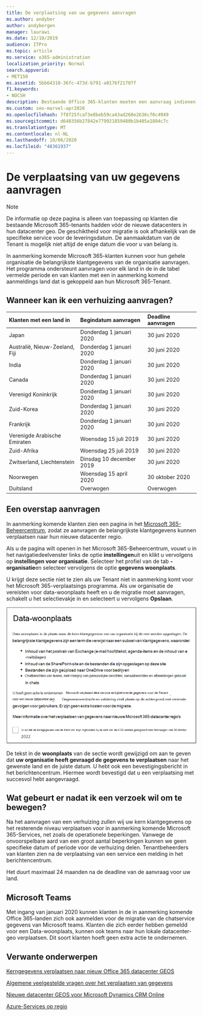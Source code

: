 ```yaml
---
title: De verplaatsing van uw gegevens aanvragen
ms.author: andyber
author: andybergen
manager: laurawi
ms.date: 12/10/2019
audience: ITPro
ms.topic: article
ms.service: o365-administration
localization_priority: Normal
search.appverid:
- MET150
ms.assetid: 5bb64310-36fc-473d-b791-a0176f21707f
f1.keywords:
- NOCSH
description: Bestaande Office 365-klanten moeten een aanvraag indienen vóór de deadline voor de deadline voor de datum waarop hun Microsoft 365-Services-gegevens zijn verplaatst naar hun nieuwe geo.
ms.custom: seo-marvel-apr2020
ms.openlocfilehash: 7f8f25fcaf3e8beb59ca43ad260e2636cf0c4949
ms.sourcegitcommit: d648356b27842e779921859480b1b405a1804c7c
ms.translationtype: MT
ms.contentlocale: nl-NL
ms.lasthandoff: 10/06/2020
ms.locfileid: "48361937"
---
```

# <a name="how-to-request-your-data-move"></a>De verplaatsing van uw gegevens aanvragen

> [!NOTE]
> De informatie op deze pagina is alleen van toepassing op klanten die bestaande Microsoft 365-tenants hadden vóór de nieuwe datacenters in hun datacenter geo. De geschiktheid voor migratie is ook afhankelijk van de specifieke service voor de leveringsdatum.  De aanmaakdatum van de Tenant is mogelijk niet altijd de enige datum die voor u van belang is.
  
In aanmerking komende Microsoft 365-klanten kunnen voor hun gehele organisatie de belangrijkste klantgegevens van de organisatie aanvragen.  Het programma ondersteunt aanvragen voor elk land in de in de tabel vermelde periode en van klanten met een in aanmerking komend aanmeldings land dat is gekoppeld aan hun Microsoft 365-Tenant.
  
## <a name="when-can-i-request-a-move"></a>Wanneer kan ik een verhuizing aanvragen?

| Klanten met een land in | Begindatum aanvragen | Deadline aanvragen |
|:-----|:-----|:-----|
|Japan   <br/> |Donderdag 1 januari 2020  <br/> |30 juni 2020  <br/> |
|Australië, Nieuw-Zeeland, Fiji  <br/> |Donderdag 1 januari 2020  <br/> |30 juni 2020  <br/> |
|India  <br/> |Donderdag 1 januari 2020  <br/> |30 juni 2020  <br/> |
|Canada  <br/> |Donderdag 1 januari 2020  <br/> |30 juni 2020  <br/> |
|Verenigd Koninkrijk  <br/> |Donderdag 1 januari 2020  <br/> |30 juni 2020  <br/> |
|Zuid-Korea  <br/> |Donderdag 1 januari 2020  <br/> |30 juni 2020  <br/> |
|Frankrijk  <br/> |Donderdag 1 januari 2020  <br/> |30 juni 2020  <br/> |
|Verenigde Arabische Emiraten  <br/> |Woensdag 15 juli 2019  <br/> |30 juni 2020  <br/> |
|Zuid-Afrika  <br/> |Woensdag 25 juli 2019  <br/> |30 juni 2020  <br/> |
|Zwitserland, Liechtenstein  <br/> |Dinsdag 10 december 2019  <br/> |30 juni 2020  <br/> |
|Noorwegen  <br/> |Woensdag 15 april 2020  <br/> |30 oktober 2020  <br/> |
|Duitsland  <br/> |Overwogen  <br/> |Overwogen  <br/> |

## <a name="how-to-request-a-move"></a>Een overstap aanvragen

In aanmerking komende klanten zien een pagina in het [Microsoft 365-Beheercentrum](https://aka.ms/365admin), zodat ze aanvragen de belangrijkste klantgegevens kunnen verplaatsen naar hun nieuwe datacenter regio.  
  
Als u de pagina wilt openen in het Microsoft 365-Beheercentrum, vouwt u in het navigatiedeelvenster links de optie **instellingen**uit en klikt u vervolgens op **instellingen voor organisatie**.
Selecteer het profiel van de tab **-organisatie**en selecteer vervolgens de optie **gegevens woonplaats**.
  
U krijgt deze sectie niet te zien als uw Tenant niet in aanmerking komt voor het Microsoft 365-verplaatsings programma.  Als uw organisatie de vereisten voor data-woonplaats heeft en u de migratie moet aanvragen, schakelt u het selectievakje in en selecteert u vervolgens **Opslaan**.
  
![Actie scherm voor opt-in voor datacenter](../media/dataresidencyflyoutae.jpg)
  
De tekst in de **woonplaats** van de sectie wordt gewijzigd om aan te geven dat **uw organisatie heeft gevraagd de gegevens te verplaatsen** naar het gewenste land en de juiste datum. U hebt ook een bevestigingsbericht in het berichtencentrum. Hiermee wordt bevestigd dat u een verplaatsing met succesvol hebt aangevraagd. 
  
## <a name="what-happens-after-requesting-a-move"></a>Wat gebeurt er nadat ik een verzoek wil om te bewegen?

Na het aanvragen van een verhuizing zullen wij uw kern klantgegevens op het resterende niveau verplaatsen voor in aanmerking komende Microsoft 365-Services, net zoals de operationele beperkingen. Vanwege de onvoorspelbare aard van een groot aantal beperkingen kunnen we geen specifieke datum of periode voor de verhuizing delen. Tenantbeheerders van klanten zien na de verplaatsing van een service een melding in het berichtencentrum.
  
Het duurt maximaal 24 maanden na de deadline van de aanvraag voor uw land.
  
## <a name="microsoft-teams"></a>Microsoft Teams

Met ingang van januari 2020 kunnen klanten in de in aanmerking komende Office 365-landen zich ook aanmelden voor de migratie van de chatservice gegevens van Microsoft teams.  Klanten die zich eerder hebben gemeldd voor een Data-woonplaats, kunnen ook teams naar hun lokale datacenter-geo verplaatsen.  Dit soort klanten hoeft geen extra actie te ondernemen.

## <a name="related-topics"></a>Verwante onderwerpen

[Kerngegevens verplaatsen naar nieuw Office 365 datacenter GEOS](moving-data-to-new-datacenter-geos.md)

[Algemene veelgestelde vragen over het verplaatsen van gegevens](data-move-faq.md)

[Nieuwe datacenter GEOS voor Microsoft Dynamics CRM Online](https://go.microsoft.com/fwlink/p/?Linkid=615924)
  
[Azure-Services op regio](https://azure.microsoft.com/regions/)
  

